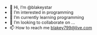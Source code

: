 - 👋 Hi, I’m @blakeystar
- 👀 I’m interested in programming
- 🌱 I’m currently learning programming
- 💞️ I’m looking to collaborate on ...
- 📫 How to reach me blakey799@live.com

<!---
blakeystar/blakeystar is a ✨ special ✨ repository because its `README.md` (this file) appears on your GitHub profile.
You can click the Preview link to take a look at your changes.
--->

